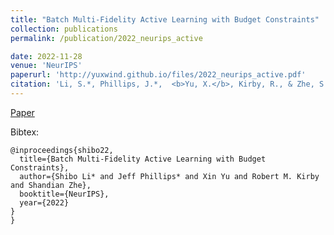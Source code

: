 ```yaml
---
title: "Batch Multi-Fidelity Active Learning with Budget Constraints"
collection: publications
permalink: /publication/2022_neurips_active

date: 2022-11-28
venue: 'NeurIPS'
paperurl: 'http://yuxwind.github.io/files/2022_neurips_active.pdf'
citation: 'Li, S.*, Phillips, J.*,  <b>Yu, X.</b>, Kirby, R., & Zhe, S. Batch Multi-Fidelity Active Learning with Budget Constraints. Advances in Neural Information Processing Systems (NeurIPS 2022).'
---
```

<!--- excerpt: 'This paper is about the number 3. The number 4 is left for future work.' --->
<!--- This paper is about the number 3. The number 4 is left for future work. --->

<!--- [Download paper here](http://yuxwind.github.io/files/pruning-nips2021.pdf) 

Recommended citation: Serra, T., Kumar, A. and Ramalingam, S., 2021. Scaling Up Exact Neural Network
Compression by ReLU Stability. arXiv preprint arXiv:2102.07804. --->
[Paper](http://yuxwind.github.io/files/2022_neurips_active.pdf) 

Bibtex:
```
@inproceedings{shibo22,
  title={Batch Multi-Fidelity Active Learning with Budget Constraints},
  author={Shibo Li* and Jeff Phillips* and Xin Yu and Robert M. Kirby and Shandian Zhe},
  booktitle={NeurIPS},
  year={2022}
}
}
```
